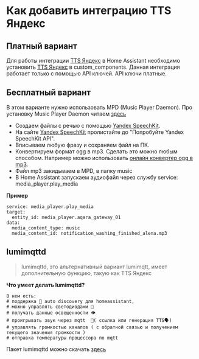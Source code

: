 # Как добавить интеграцию TTS Яндекс

## Платный вариант
Для работы интеграции [TTS Яндекс](https://github.com/tayanov/Yandex-tts-speechkit-FIX) в Home Assistant необходимо установить [TTS Яндекс](https://github.com/tayanov/Yandex-tts-speechkit-FIX) в custom_components. Данная интеграция работает только с помощью API ключей. API ключи платные.

## Бесплатный вариант
В этом варианте нужно использовать MPD (Music Player Daemon). Про установку Music Player Daemon читаем [здесь](https://github.com/DivanX10/Openwrt-scripts-for-gateway-zhwg11lm/wiki/Как-настроить-Music-Player-Daemon%3F)

* Создаем файлы с речью с помощью [Yandex SpeechKit](https://cloud.yandex.ru/services/speechkit).
* На сайте [Yandex SpeechKit](https://cloud.yandex.ru/services/speechkit) пролистайте до "Попробуйте Yandex SpeechKit API".
* Вписываем любую фразу и сохраняем файл на ПК.
* Конвертируем формат ogg в mp3. Сделать это можно любым способом. Например можно использовать [онлайн конвертер ogg в mp3](https://audio.online-convert.com/ru/convert/ogg-to-mp3).
* Файл mp3 закидываем в MPD, в папку music
* В Home Assistant запускаем аудиофайл через службу service: media_player.play_media

**Пример**
```
service: media_player.play_media
target:
  entity_id: media_player.aqara_gateway_01
data:
  media_content_type: music
  media_content_id: notification_washing_finished_alena.mp3

```

## lumimqttd

> lumimqttd, это альтернативный вариант lumimqtt, имеет дополнительную функцию, такую как TTS Яндекс

**Что умеет делать lumimqttd?**
```
В нем есть:
# поддержка 🤖 auto discovery для homeassistant, 
# можно управлять светодиодами 🎃 
# получать данные освещенности 👁
# проигрывать звук через mqtt  🦻( ссылка или генерация TTS🗣)  
# управлять громкостью каналов ( с обратной связью и получением текущего значения громкости )
# отправка температуры процессора по mqtt
```

Пакет lumimqttd можно скачать [здесь](https://t.me/xiaomi_gw_hack/141963)
